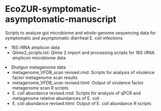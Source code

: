 # EcoZUR-symptomatic-asymptomatic-manuscript
Scripts to analyze gut microbiome and whole-genome sequencing data for symptomatic and asymptomatic diarrheal E. coli infections
<li> 16S rRNA amplicon data
  <ul>
  <li>Qiime2_scripts.txt: Qiime 2 import and processing scripts for 16S rRNA amplicon microbiome data
  </ul>
  
<li> Shotgun metagenome data
  <ul>
<li> metagenome_VFDB_scan revised.rmd: Scripts for analysis of virulence factor metagenome scan results
<li> metagenome_VFDB_scan revised.html: Output of virulence factor metagenome scan R scripts
<li> E. coli abundance revised.rmd: Scripts for analysis of qPCR and metagenome relative abundances of E. coli
<li> E. coli abundance revised.html: Output of E. coli abundance R scripts
 </ul>
